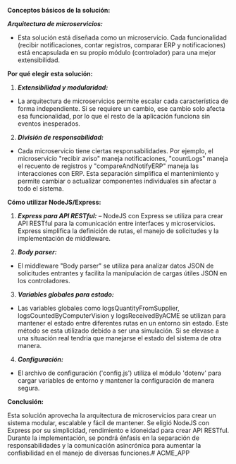 **Conceptos básicos de la solución:** 

***Arquitectura de microservicios:*** 
- Esta solución está diseñada como un microservicio. Cada funcionalidad (recibir notificaciones, contar registros, comparar ERP y notificaciones) está encapsulada en su propio módulo (controlador) para una mejor extensibilidad. 


**Por qué elegir esta solución:** 

1. ***Extensibilidad y modularidad:*** 
- La arquitectura de microservicios permite escalar  cada característica de forma independiente. Si se requiere un cambio, ese cambio solo afecta esa funcionalidad, por lo que el resto de la aplicación funciona sin eventos inesperados. 

2. ***División de responsabilidad:*** 
- Cada microservicio tiene ciertas responsabilidades. Por ejemplo, el microservicio "recibir aviso" maneja notificaciones, "countLogs" maneja el recuento de registros y "compareAndNotifyERP" maneja las interacciones con  ERP. Esta separación simplifica el mantenimiento y permite cambiar o actualizar componentes individuales sin afectar a todo el sistema. 

**Cómo utilizar NodeJS/Express:** 

1. ***Express para API RESTful:*** 
– NodeJS con Express se utiliza para crear API RESTful para la comunicación entre interfaces y  microservicios. Express simplifica la definición de rutas, el manejo de solicitudes y la implementación de middleware. 

2. ***Body parser:*** 
- El middleware "Body parser" se utiliza para analizar datos JSON de  solicitudes entrantes y facilita la manipulación de cargas útiles JSON en los controladores. 

3. ***Variables globales para estado:*** 
- Las variables globales como logsQuantityFromSupplier, logsCountedByComputerVision y logsReceivedByACME se utilizan para mantener el estado entre diferentes rutas en un entorno sin estado. Este método se esta utilizado debido a ser una simulación. Si se elevase a una situación real tendria que manejarse el estado del sistema de otra manera.

4. ***Configuración:*** 
- El archivo de configuración ('config.js') utiliza el módulo 'dotenv' para cargar variables de entorno y mantener la configuración de manera segura. 


**Conclusión:**

Esta solución aprovecha la arquitectura de microservicios para crear un sistema modular, escalable y fácil de mantener. Se eligió NodeJS con Express por su simplicidad, rendimiento e idoneidad para crear API RESTful. Durante la implementación, se pondrá énfasis en la separación de responsabilidades y la comunicación asincrónica para aumentar la confiabilidad en el manejo de diversas funciones.#   A C M E _ A P P  
 